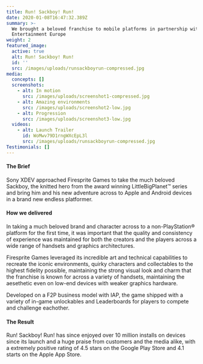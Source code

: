 ```yaml
---
title: Run! Sackboy! Run!
date: 2020-01-08T16:47:32.389Z
summary: >-
  We brought a beloved franchise to mobile platforms in partnership with Sony
  Entertainment Europe
weight: 2
featured_image:
  active: true
  alt: Run! Sackboy! Run!
  id: ''
  src: /images/uploads/runsackboyrun-compressed.jpg
media:
  concepts: []
  screenshots:
    - alt: In motion
      src: /images/uploads/screenshot1-compressed.jpg
    - alt: Amazing environments
      src: /images/uploads/screenshot2-low.jpg
    - alt: Progression
      src: /images/uploads/screenshot3-low.jpg
  videos:
    - alt: Launch Trailer
      id: WoMwv79D1rngWXcEpL3l
      src: /images/uploads/runsackboyrun-compressed.jpg
Testimonials: []
---
```

#### The Brief

Sony XDEV approached Firesprite Games to take the much beloved Sackboy, the knitted hero from the award winning LittleBigPlanet™ series and bring him and his new adventure across to Apple and Android devices in a brand new endless platformer. 

#### How we delivered

In taking a much beloved brand and character across to a non-PlayStation® platform for the first time, it was important that the quality and consistency of experience was maintained for both the creators and the players across a wide range of handsets and graphics architectures.

Firesprite Games leveraged its incredible art and technical capabilities to recreate the iconic environments, quirky characters and collectables to the highest fidelity possible, maintaining the strong visual look and charm that the franchise is known for across a variety of handsets, maintaining the aesethetic even on low-end devices with weaker graphics hardware.

Developed on a F2P business model with IAP, the game shipped with a variety of in-game unlockables and Leaderboards for players to compete and challenge eachother.

#### The Result

Run! Sackboy! Run! has since enjoyed over 10 million installs on devices since its launch and a huge praise from customers and the media alike, with a extremely positive rating of 4.5 stars on the Google Play Store and 4.1 starts on the Apple App Store.
